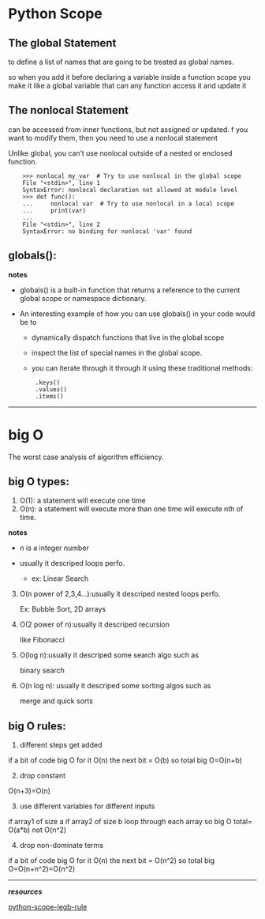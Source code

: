 # Python Scope

 ## The global Statement
 to define a list of names that are going to be treated as global names.

 so when you add it before declaring a variable inside a function scope you make it like a global variable that can any function access it and update it

 ## The nonlocal Statement
  can be accessed from inner functions, but not assigned or updated. f you want to modify them, then you need to use a nonlocal statement

  Unlike global, you can’t use nonlocal outside of a nested or enclosed function.
   
        >>> nonlocal my_var  # Try to use nonlocal in the global scope
        File "<stdin>", line 1
        SyntaxError: nonlocal declaration not allowed at module level
        >>> def func():
        ...     nonlocal var  # Try to use nonlocal in a local scope
        ...     print(var)
        ...
        File "<stdin>", line 2
        SyntaxError: no binding for nonlocal 'var' found


## globals(): 
**notes**
 - globals() is a built-in function that returns a reference to the current global scope or namespace dictionary.
 - An interesting example of how you can use globals() in your code would be to

    - dynamically dispatch functions that live in the global scope
    - inspect the list of special names in the global scope.
    - you can iterate through it through it using these traditional methods:

           .keys()
           .values()
           .items()


------------------------------------  



# big O

The worst case analysis of algorithm efficiency.


## big O types:
1. O(1): a statement will execute one time
2. O(n): a statement will execute more than one time will execute nth of time.

**notes** 

- n is a integer number 
- usually it descriped loops perfo.

    - ex: Linear Search

3. O(n power of 2,3,4...):usually it descriped nested loops perfo.

     Ex: Bubble Sort, 2D arrays
4. O(2 power of n):usually it descriped recursion 

    like Fibonacci 
5. O(log n):usually it descriped some search algo such as 
 
    binary search
6. O(n log n): usually it descriped some sorting algos such as 

    merge and quick sorts


## big O rules: 

1. different steps get added

if a bit of code big O for it O(n)
the next bit = O(b)
so total big O=O(n+b)


2. drop constant

O(n+3)=O(n)


3. use different variables for different inputs

if array1 of size a
if array2 of size b
loop through each array so big O total= O(a*b) not O(n^2)


4. drop non-dominate terms

if a bit of code big O for it O(n)
the next bit = O(n^2)
so total big O=O(n+n^2)=O(n^2)


---------------------------

***resources***

[python-scope-legb-rule](https://realpython.com/python-scope-legb-rule/)